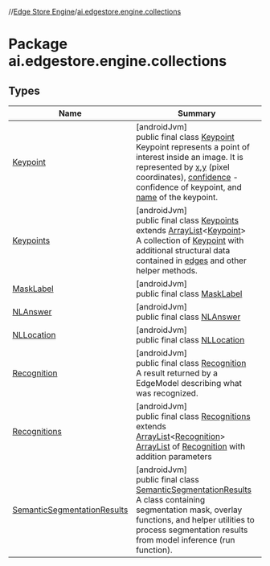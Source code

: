 //[Edge Store Engine](../../index.md)/[ai.edgestore.engine.collections](index.md)

# Package ai.edgestore.engine.collections

## Types

| Name | Summary |
|---|---|
| [Keypoint](-keypoint/index.md) | [androidJvm]<br>public final class [Keypoint](-keypoint/index.md)<br>Keypoint represents a point of interest inside an image. It is represented by [x](-keypoint/index.md#-1254913491%2FProperties%2F-89531115),[y](-keypoint/index.md#-1223893684%2FProperties%2F-89531115) (pixel coordinates), [confidence](-keypoint/index.md#1776634251%2FProperties%2F-89531115) - confidence of keypoint, and [name](-keypoint/index.md#-1179405654%2FProperties%2F-89531115) of the keypoint. |
| [Keypoints](-keypoints/index.md) | [androidJvm]<br>public final class [Keypoints](-keypoints/index.md) extends [ArrayList](https://developer.android.com/reference/kotlin/java/util/ArrayList.html)&lt;[Keypoint](-keypoint/index.md)&gt;<br>A collection of [Keypoint](-keypoint/index.md) with additional structural data contained in [edges](-keypoints/index.md#479527530%2FProperties%2F-89531115) and other helper methods. |
| [MaskLabel](-mask-label/index.md) | [androidJvm]<br>public final class [MaskLabel](-mask-label/index.md) |
| [NLAnswer](-n-l-answer/index.md) | [androidJvm]<br>public final class [NLAnswer](-n-l-answer/index.md) |
| [NLLocation](-n-l-location/index.md) | [androidJvm]<br>public final class [NLLocation](-n-l-location/index.md) |
| [Recognition](-recognition/index.md) | [androidJvm]<br>public final class [Recognition](-recognition/index.md)<br>A result returned by a EdgeModel describing what was recognized. |
| [Recognitions](-recognitions/index.md) | [androidJvm]<br>public final class [Recognitions](-recognitions/index.md) extends [ArrayList](https://developer.android.com/reference/kotlin/java/util/ArrayList.html)&lt;[Recognition](-recognition/index.md)&gt;<br>[ArrayList](https://kotlinlang.org/api/latest/jvm/stdlib/kotlin.collections/-array-list/index.html) of [Recognition](-recognition/index.md) with addition parameters |
| [SemanticSegmentationResults](-semantic-segmentation-results/index.md) | [androidJvm]<br>public final class [SemanticSegmentationResults](-semantic-segmentation-results/index.md)<br>A class containing segmentation mask, overlay functions, and helper utilities to process segmentation results from model inference (run function). |
